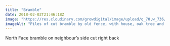 ```yaml
---
title: "Bramble"
date: 2018-02-02T21:46:18Z
image: "https://res.cloudinary.com/growdigital/image/upload/q_70,w_736/v1544095480/bramble-25173245317.jpg"
imageAlt: "Piles of cut bramble by old fence, with house, oak tree and polytunnel in background"
---
```


North Face bramble on neighbour’s side cut right back
